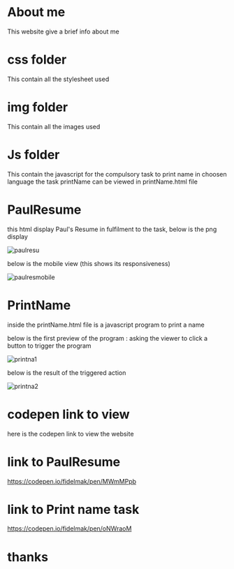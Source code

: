 # About me 
This website give a brief info about me
# css folder
This contain all the stylesheet used

# img folder 
This contain all the images used

# Js folder
This contain the javascript for the compulsory task to print name in choosen language
the task printName can be viewed in printName.html file

# PaulResume 
this html display Paul's Resume in fulfilment to the task, below is the png display

![paulresu](https://user-images.githubusercontent.com/64453973/129986377-c898208c-d657-4f59-9374-c1becd9b6c5f.png)

below is the mobile view (this shows its responsiveness)

![paulresmobile](https://user-images.githubusercontent.com/64453973/129986459-905ba281-4d43-4062-8641-526874fe92bc.png)


# PrintName
inside the printName.html file is a javascript program to print a name 

below is the first preview of the program : asking the viewer to click a button to trigger the program

![printna1](https://user-images.githubusercontent.com/64453973/129986643-ee1d2323-6d60-4ec3-b6df-6f37df1ca7bc.png)



below is the result of the triggered action 


![printna2](https://user-images.githubusercontent.com/64453973/129986692-55df49e2-78bf-4624-af2a-251bd39d224f.png)



# codepen link to view 



here is the codepen link to view the website

# link to PaulResume

https://codepen.io/fidelmak/pen/MWmMPpb

# link to Print name task


https://codepen.io/fidelmak/pen/oNWraoM


# thanks





